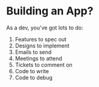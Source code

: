 # Building an App?

As a dev, you've got lots to do:

1. Features to spec out
2. Designs to implement
3. Emails to send
4. Meetings to attend
5. Tickets to comment on
6. Code to write
7. Code to debug
